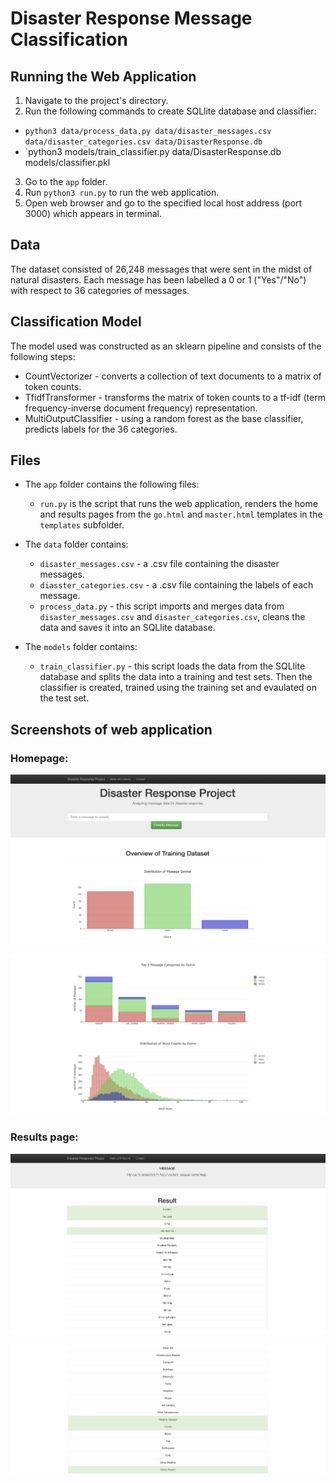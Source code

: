 # Disaster Response Message Classification

## Running the Web Application 

1. Navigate to the project's directory. 
2. Run the following commands to create SQLlite database and classifier: 
 * `python3 data/process_data.py data/disaster_messages.csv data/disaster_categories.csv data/DisasterResponse.db`
 * `python3 models/train_classifier.py data/DisasterResponse.db models/classifier.pkl
3. Go to the `app` folder. 
4. Run `python3 run.py` to run the web application. 
5. Open web browser and go to the specified local host address (port 3000) which appears in terminal. 

## Data

The dataset consisted of 26,248 messages that were sent in the midst of natural disasters. Each message has been labelled a 0 or 1 ("Yes"/"No") with respect to 36 categories of messages. 

## Classification Model

The model used was constructed as an sklearn pipeline and consists of the following steps: 

* CountVectorizer - converts a collection of text documents to a matrix of token counts.
* TfidfTransformer - transforms the matrix of token counts to a tf-idf (term frequency-inverse document frequency) representation.
* MultiOutputClassifier - using a random forest as the base classifier, predicts labels for the 36 categories. 

## Files 

* The `app` folder contains the following files: 

  * `run.py` is the script that runs the web application, renders the home and results pages from the `go.html` and `master.html` templates in the `templates` subfolder. 

* The `data` folder contains: 

  * `disaster_messages.csv` - a .csv file containing the disaster messages. 
  * `diasster_categories.csv` - a .csv file containing the labels of each message. 
  * `process_data.py` - this script imports and merges data from `disaster_messages.csv` and `disaster_categories.csv`, cleans the data and saves it into an SQLlite database. 

* The `models` folder contains: 

  * `train_classifier.py` - this script loads the data from the SQLlite database and splits the data into a training and test sets. Then the classifier is created, trained using the training set and evaulated on the test set. 

## Screenshots of web application

### Homepage: 

![Web App Homepage 1](/images/homepage1.png)

![Web App Homepage 2](/images/homepage2.png)

### Results page: 

![Web App Results 1](/images/result1.png)

![Web App Results 2](/images/result2.png)




